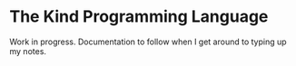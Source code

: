 The Kind Programming Language
=============================

Work in progress.  Documentation to follow when I get around to typing up my
notes. 
